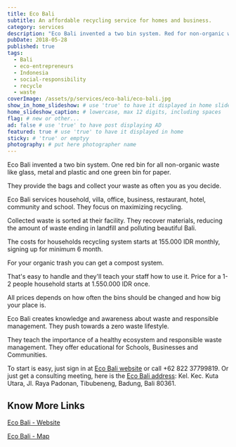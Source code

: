 ```yaml
---
title: Eco Bali
subtitle: An affordable recycling service for homes and business.
category: services
description: "Eco Bali invented a two bin system. Red for non-organic waste, green bin for paper. They provide the bags and collect your waste as often you as you decide. "
pubDate: 2018-05-28
published: true
tags:
  - Bali
  - eco-entrepreneurs
  - Indonesia
  - social-responsibility
  - recycle
  - waste
coverImage: /assets/p/services/eco-bali/eco-bali.jpg
show_in_home_slideshow: # use 'true' to have it displayed in home slideshow
home_slideshow_caption: # lowercase, max 12 digits, including spaces
flag: # new or other...
ad: false # use 'true' to have post displaying AD
featured: true # use 'true' to have it displayed in home
sticky: # 'true' or emptyy
photography: # put here photographer name
---
```


Eco Bali invented a two bin system. One red bin for all non-organic waste like glass, metal and plastic and one green bin for paper.

They provide the bags and collect your waste as often you as you decide.

Eco Bali services household, villa, office, business, restaurant, hotel, community and school. They focus on maximizing recycling.

Collected waste is sorted at their facility. They recover materials, reducing the amount of waste ending in landfill and polluting beautiful Bali.

The costs for households recycling system starts at 155.000 IDR monthly, signing up for minimum 6 month.

For your organic trash you can get a compost system.

That's easy to handle and they'll teach your staff how to use it. Price for a 1-2 people household starts at 1.550.000 IDR once.

All prices depends on how often the bins should be changed and how big your place is.

Eco Bali creates knowledge and awareness about waste and responsible management. They push towards a zero waste lifestyle.

They teach the importance of a healthy ecosystem and responsible waste management. They offer educational for Schools, Businesses and Communities.

To start is easy, just sign in at [Eco Bali website](http://eco-bali.com) or call +62 822 37799819. Or just get a consulting meeting, here is the [Eco Bali address](https://goo.gl/maps/xsFMSpURS7S2): Kel. Kec. Kuta Utara, Jl. Raya Padonan, Tibubeneng, Badung, Bali 80361.

## Know More Links

[Eco Bali - Website](http://eco-bali.com)

[Eco Bali - Map](https://goo.gl/maps/xsFMSpURS7S2)
